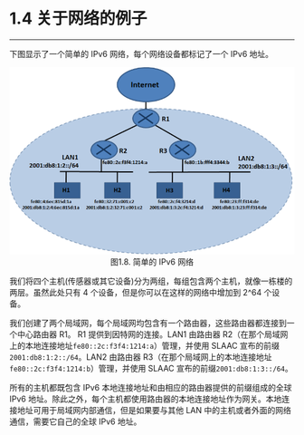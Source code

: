 # 1.4 关于网络的例子
-----------
下图显示了一个简单的 IPv6 网络，每个网络设备都标记了一个 IPv6 地址。

<center><img src="images/iot_in_five_days/1/image006.png"/></center>
<center>图1.8. 简单的 IPv6 网络</center>

我们将四个主机(传感器或其它设备)分为两组，每组包含两个主机，就像一栋楼的两层。虽然此处只有 4 个设备，但是你可以在这样的网络中增加到 2^64 个设备。

我们创建了两个局域网，每个局域网均包含有一个路由器，这些路由器都连接到一个中心路由器 R1。 R1 提供到因特网的连接。LAN1 由路由器 R2（在那个局域网上的本地连接地址```fe80::2c:f3f4:1214:a```）管理，并使用 SLAAC 宣布的前缀```2001:db8:1:2::/64```。LAN2 由路由器 R3（在那个局域网上的本地连接地址```fe80::2c:f3f4:1214:b```）管理，并使用 SLAAC 宣布的前缀```2001:db8:1:3::/64```。

所有的主机都既包含 IPv6 本地连接地址和由相应的路由器提供的前缀组成的全球 IPv6 地址。除此之外，每个主机都使用路由器的本地连接地址作为网关。本地连接地址可用于局域网内部通信，但是如果要与其他 LAN 中的主机或者外面的网络通信，需要它自己的全球 IPv6 地址。













